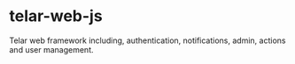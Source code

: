 # telar-web-js
Telar web framework including, authentication, notifications, admin, actions and user management.
